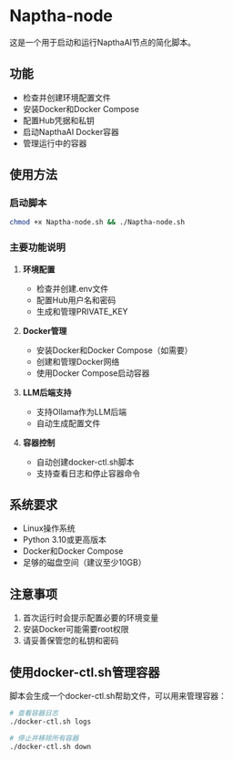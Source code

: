 # Naptha-node

这是一个用于启动和运行NapthaAI节点的简化脚本。

## 功能

- 检查并创建环境配置文件
- 安装Docker和Docker Compose
- 配置Hub凭据和私钥
- 启动NapthaAI Docker容器
- 管理运行中的容器

## 使用方法

### 启动脚本
```bash
chmod +x Naptha-node.sh && ./Naptha-node.sh
```

### 主要功能说明

1. **环境配置**
   - 检查并创建.env文件
   - 配置Hub用户名和密码
   - 生成和管理PRIVATE_KEY

2. **Docker管理**
   - 安装Docker和Docker Compose（如需要）
   - 创建和管理Docker网络
   - 使用Docker Compose启动容器

3. **LLM后端支持**
   - 支持Ollama作为LLM后端
   - 自动生成配置文件

4. **容器控制**
   - 自动创建docker-ctl.sh脚本
   - 支持查看日志和停止容器命令

## 系统要求

- Linux操作系统
- Python 3.10或更高版本
- Docker和Docker Compose
- 足够的磁盘空间（建议至少10GB）

## 注意事项

1. 首次运行时会提示配置必要的环境变量
2. 安装Docker可能需要root权限
3. 请妥善保管您的私钥和密码

## 使用docker-ctl.sh管理容器

脚本会生成一个docker-ctl.sh帮助文件，可以用来管理容器：

```bash
# 查看容器日志
./docker-ctl.sh logs

# 停止并移除所有容器
./docker-ctl.sh down
```